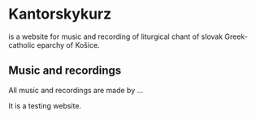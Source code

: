 # Kantorskykurz
is a website for music and recording of liturgical chant of slovak Greek-catholic eparchy of Košice.

## Music and recordings
All music and recordings are made by ...

It is a testing website.
